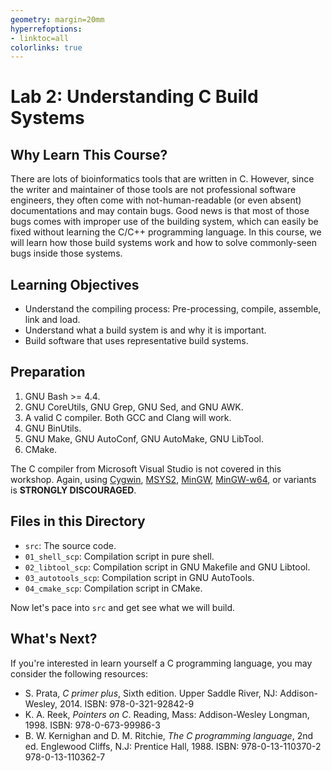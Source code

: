 ```yaml
---
geometry: margin=20mm
hyperrefoptions:
- linktoc=all
colorlinks: true
---
```

# Lab 2: Understanding C Build Systems

## Why Learn This Course?

There are lots of bioinformatics tools that are written in C. However, since the writer and maintainer of those tools are not professional software engineers, they often come with not-human-readable (or even absent) documentations and may contain bugs. Good news is that most of those bugs comes with improper use of the building system, which can easily be fixed without learning the C/C++ programming language. In this course, we will learn how those build systems work and how to solve commonly-seen bugs inside those systems.

## Learning Objectives

- Understand the compiling process: Pre-processing, compile, assemble, link and load.
- Understand what a build system is and why it is important.
- Build software that uses representative build systems.

## Preparation

1. GNU Bash >= 4.4.
2. GNU CoreUtils, GNU Grep, GNU Sed, and GNU AWK.
3. A valid C compiler. Both GCC and Clang will work.
4. GNU BinUtils.
5. GNU Make, GNU AutoConf, GNU AutoMake, GNU LibTool.
6. CMake.

The C compiler from Microsoft Visual Studio is not covered in this workshop. Again, using [Cygwin](https://www.cygwin.com/), [MSYS2](https://www.msys2.org/), [MinGW](https://osdn.net/projects/mingw), [MinGW-w64](https://www.mingw-w64.org/), or variants is **STRONGLY DISCOURAGED**.

## Files in this Directory

- `src`: The source code.
- `01_shell_scp`: Compilation script in pure shell.
- `02_libtool_scp`: Compilation script in GNU Makefile and GNU Libtool.
- `03_autotools_scp`: Compilation script in GNU AutoTools.
- `04_cmake_scp`: Compilation script in CMake.

Now let's pace into `src` and get see what we will build.

## What's Next?

If you're interested in learn yourself a C programming language, you may consider the following resources:

- S. Prata, _C primer plus_, Sixth edition. Upper Saddle River, NJ: Addison-Wesley, 2014. ISBN: 978-0-321-92842-9
- K. A. Reek, _Pointers on C_. Reading, Mass: Addison-Wesley Longman, 1998. ISBN: 978-0-673-99986-3
- B. W. Kernighan and D. M. Ritchie, _The C programming language_, 2nd ed. Englewood Cliffs, N.J: Prentice Hall, 1988. ISBN: 978-0-13-110370-2 978-0-13-110362-7
